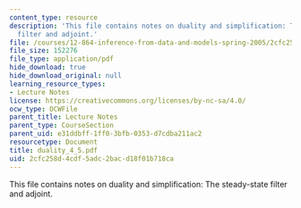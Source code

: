 ```yaml
---
content_type: resource
description: 'This file contains notes on duality and simplification: The steady-state
  filter and adjoint.'
file: /courses/12-864-inference-from-data-and-models-spring-2005/2cfc258d4cdf5adc2bacd18f01b718ca_duality_4_5.pdf
file_size: 152276
file_type: application/pdf
hide_download: true
hide_download_original: null
learning_resource_types:
- Lecture Notes
license: https://creativecommons.org/licenses/by-nc-sa/4.0/
ocw_type: OCWFile
parent_title: Lecture Notes
parent_type: CourseSection
parent_uid: e31ddbff-1ff0-3bfb-0353-d7cdba211ac2
resourcetype: Document
title: duality_4_5.pdf
uid: 2cfc258d-4cdf-5adc-2bac-d18f01b718ca
---
```

This file contains notes on duality and simplification: The steady-state filter and adjoint.